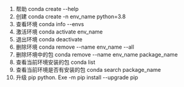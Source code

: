 1. 帮助 conda create --help
2. 创建 conda create -n env_name python=3.8
3. 查看环境 conda info --envs
4. 激活环境 conda activate env_name
5. 退出环境 conda deactivate
6. 删除环境 conda remove --name env_name --all
7. 删除环境中的包 conda remove --name env_name package_name
8. 查看当前环境安装的包 conda list
9. 查看当前环境是否有安装的包 conda search package_name
10. 升级 pip python. Exe -m pip install --upgrade pip